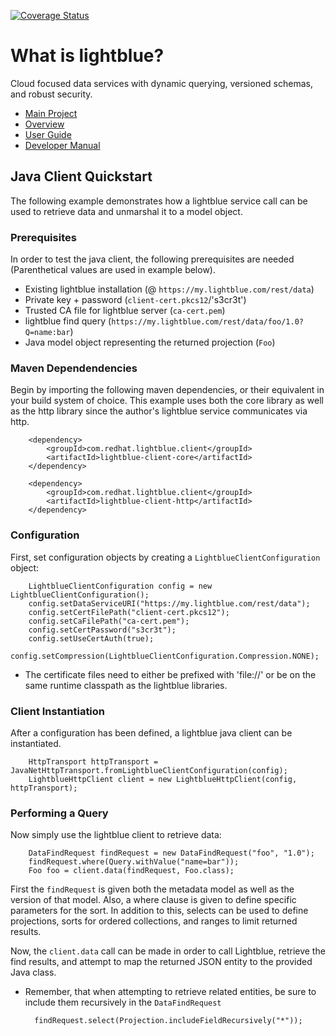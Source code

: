 [![Coverage Status](https://coveralls.io/repos/lightblue-platform/lightblue-client/badge.png?branch=master)](https://coveralls.io/r/lightblue-platform/lightblue-client?branch=master)

# What is lightblue?

Cloud focused data services with dynamic querying, versioned schemas, and robust security.

* [Main Project](https://github.com/lightblue-platform/lightblue)
* [Overview](http://jewzaam.gitbooks.io/lightblue/)
* [User Guide](http://jewzaam.gitbooks.io/lightblue-user-guide/)
* [Developer Manual](http://jewzaam.gitbooks.io/lightblue-developer-manual/)

## Java Client Quickstart
The following example demonstrates how a lightblue service call can be used to retrieve data and unmarshal it to a model object.

### Prerequisites
In order to test the java client, the following prerequisites are needed (Parenthetical values are used in example below).

* Existing lightblue installation (@ `https://my.lightblue.com/rest/data`)
* Private key + password (`client-cert.pkcs12`/'s3cr3t')
* Trusted CA file for lightblue server (`ca-cert.pem`)
* lightblue find query (`https://my.lightblue.com/rest/data/foo/1.0?Q=name:bar`)
* Java model object representing the returned projection (`Foo`)

### Maven Dependendencies
Begin by importing the following maven dependencies, or their equivalent in your build system of choice.  This example uses both the core library as well as the http library since the author's lightblue service communicates via http.

        <dependency>
            <groupId>com.redhat.lightblue.client</groupId>
            <artifactId>lightblue-client-core</artifactId>
        </dependency>

        <dependency>
            <groupId>com.redhat.lightblue.client</groupId>
            <artifactId>lightblue-client-http</artifactId>
        </dependency>

### Configuration
First, set configuration objects by creating a `LightblueClientConfiguration` object:

        LightblueClientConfiguration config = new LightblueClientConfiguration();
        config.setDataServiceURI("https://my.lightblue.com/rest/data");
        config.setCertFilePath("client-cert.pkcs12");
        config.setCaFilePath("ca-cert.pem");
        config.setCertPassword("s3cr3t");
        config.setUseCertAuth(true);
        config.setCompression(LightblueClientConfiguration.Compression.NONE);

* The certificate files need to either be prefixed with 'file://' or be on the same runtime classpath as the lightblue libraries.

### Client Instantiation
After a configuration has been defined, a lightblue java client can be instantiated.

        HttpTransport httpTransport = JavaNetHttpTransport.fromLightblueClientConfiguration(config);
        LightblueHttpClient client = new LightblueHttpClient(config, httpTransport);

### Performing a Query
Now simply use the lightblue client to retrieve data:

        DataFindRequest findRequest = new DataFindRequest("foo", "1.0");
        findRequest.where(Query.withValue("name=bar"));
        Foo foo = client.data(findRequest, Foo.class);

First the `findRequest` is given both the metadata model as well as the version of that model.  Also, a where clause is given to define specific parameters for the sort.  In addition to this, selects can be used to define projections, sorts for ordered collections, and ranges to limit returned results.

Now, the `client.data` call can be made in order to call Lightblue, retrieve the find results, and attempt to map the returned JSON entity to the provided Java class.

* Remember, that when attempting to retrieve related entities, be sure to include them recursively in the `DataFindRequest`

        findRequest.select(Projection.includeFieldRecursively("*"));

